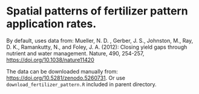 # Spatial patterns of fertilizer pattern application rates.

By default, uses data from: Mueller, N. D. , Gerber, J. S., Johnston, M.,
Ray, D. K., Ramankutty, N., and Foley, J. A. (2012): Closing yield gaps through
nutrient and water management. Nature, 490, 254-257,
https://doi.org/10.1038/nature11420

The data can be downloaded manually from: https://doi.org/10.5281/zenodo.5260731.
Or use `download_fertilizer_pattern.R` included in parent directory.
